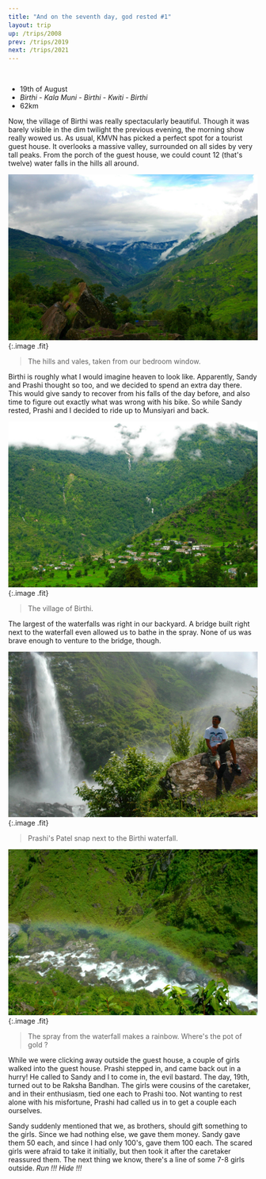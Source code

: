 ```yaml
---
title: "And on the seventh day, god rested #1"
layout: trip
up: /trips/2008
prev: /trips/2019
next: /trips/2021
---
```


&nbsp;

- 19th of August
- _Birthi - Kala Muni - Birthi - Kwiti - Birthi_
- 62km


Now, the village of Birthi was really spectacularly beautiful.             Though it was barely visible in the dim twilight the previous             evening, the morning show really wowed us. As usual, KMVN has             picked a perfect spot for a tourist guest house. It overlooks a             massive valley, surrounded on all sides by very tall peaks. From             the porch of the guest house, we could count 12 (that's twelve)             water falls in the hills all around.

![DSC_0082.JPG](/images/photos/DSC_0082.JPG 'DSC_0082.JPG'){:.image .fit}

>  The hills and vales, taken from our bedroom             window. 

Birthi is roughly what I would imagine heaven to look like.             Apparently, Sandy and Prashi thought so too, and we decided to             spend an extra day there. This would give sandy to recover from             his falls of the day before, and also time to figure out exactly             what was wrong with his bike. So while Sandy rested, Prashi and             I decided to ride up to Munsiyari and back.

![DSC_0083.JPG](/images/photos/DSC_0083.JPG 'DSC_0083.JPG'){:.image .fit}

>  The village of Birthi. 

The largest of the waterfalls was right in our backyard. A             bridge built right next to the waterfall even allowed us to             bathe in the spray. None of us was brave enough to venture to             the bridge, though.

![DSC_0092.JPG](/images/photos/DSC_0092.JPG 'DSC_0092.JPG'){:.image .fit}

>  Prashi's Patel snap next to the Birthi             waterfall. 

![DSC_0091.JPG](/images/photos/DSC_0091.JPG 'DSC_0091.JPG'){:.image .fit}

>  The spray from the waterfall makes a rainbow.             Where's the pot of gold ? 

While we were clicking away outside the guest house, a couple             of girls walked into the guest house. Prashi stepped in, and             came back out in a hurry! He called to Sandy and I to come in,             the evil bastard. The day, 19th, turned out to be Raksha             Bandhan. The girls were cousins of the caretaker, and in their             enthusiasm, tied one each to Prashi too. Not wanting to rest             alone with his misfortune, Prashi had called us in to get a             couple each ourselves.

Sandy suddenly mentioned that we, as brothers, should gift             something to the girls. Since we had nothing else, we gave them             money. Sandy gave them 50 each, and since I had only 100's, gave             them 100 each. The scared girls were afraid to take it             initially, but then took it after the caretaker reassured them.             The next thing we know, there's a line of some 7-8 girls             outside. _Run !!! Hide !!!_


